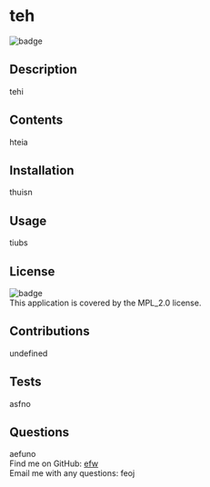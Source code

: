
  # teh
  ![badge](https://img.shields.io/badge/license-MPL_2.0-brightgreen)<br />

  ## Description
  tehi
  
  ## Contents
  hteia
   
  ## Installation
  thuisn
  
  ## Usage
  tiubs

  ## License
  ![badge](https://img.shields.io/badge/license-MPL_2.0-brightgreen)
  <br/>
  This application is covered by the MPL_2.0 license. 
  
  ## Contributions
  undefined
  
  ## Tests
  asfno

  ## Questions
  aefuno
  <br/>
  Find me on GitHub: [efw](https://github.com/efw)<br/>
  Email me with any questions: feoj<br /><br />
  